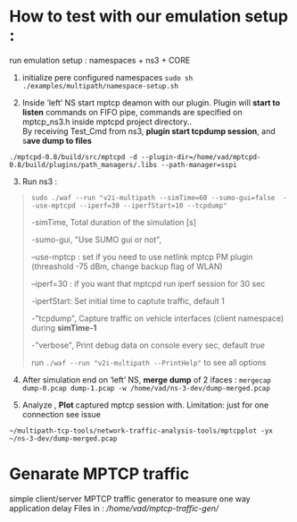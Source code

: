 # How to test with our emulation setup : 

run emulation setup : namespaces + ns3 + CORE

1. initialize pere configured namespaces 
`sudo sh ./examples/multipath/namespace-setup.sh` 

2. Inside ‘left’  NS start mptcp deamon with our plugin. 
Plugin will **start to listen** commands on FIFO pipe, commands are specified on mptcp_ns3.h inside mptcpd project directory..   
By receiving Test_Cmd from ns3, **plugin start tcpdump session**, and s**ave dump to files**  

`./mptcpd-0.8/build/src/mptcpd -d --plugin-dir=/home/vad/mptcpd-0.8/build/plugins/path_managers/.libs --path-manager=sspi`

3. Run ns3 :

> `sudo ./waf --run "v2i-multipath --simTime=60 --sumo-gui=false  --use-mptcpd --iperf=30 --iperfStart=10 --tcpdump"`
> 
> -simTime, Total duration of the simulation [s]
> 
> -sumo-gui, "Use SUMO gui or not", 
> 
> –use-mptcp : set if you need to use netlink mptcp PM plugin (threashold -75 dBm, change backup flag of WLAN)
> 
> –iperf=30  : if you want  that mptcpd run iperf session for 30 sec
> 
> -iperfStart: Set initial time to captute traffic, default 1
> 
> -"tcpdump", Capture traffic on vehicle interfaces (client namespace) during **simTime-1** 
>
>-"verbose", Print debug data on console every sec, default _true_ 
>
> run `./waf --run "v2i-multipath --PrintHelp"`  to see all options 
> 
4. After simulation end on ‘left’ NS, **merge dump** of 2 ifaces : 
`mergecap dump-0.pcap dump-1.pcap -w /home/vad/ns-3-dev/dump-merged.pcap`

5. Analyze , **Plot** captured mptcp session with. Limitation: just for one connection see issue  

`~/multipath-tcp-tools/network-traffic-analysis-tools/mptcpplot -yx  ~/ns-3-dev/dump-merged.pcap`

# Genarate MPTCP traffic 

simple client/server MPTCP traffic generator to measure one way application delay 
Files in : _/home/vad/mptcp-traffic-gen/_




